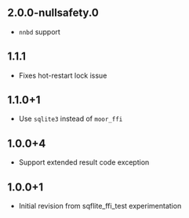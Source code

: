## 2.0.0-nullsafety.0

* `nnbd` support

## 1.1.1

* Fixes hot-restart lock issue

## 1.1.0+1

* Use `sqlite3` instead of `moor_ffi`

## 1.0.0+4

* Support extended result code exception

## 1.0.0+1

* Initial revision from sqflite_ffi_test experimentation
